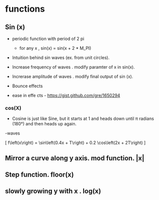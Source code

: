 # functions

## Sin (x)
- periodic function with period of 2 pi
  - for any x , sin(x) = sin(x + 2 * M_PI) 
 - Intuition behind sin waves (ex. from unit circles).
 - Increase frequency of waves . modify paramter of x in sin(x).
 - Increrase amplitude of waves . modify final output of sin (x).

 - Bounce effects
 - ease in effe cts - https://gist.github.com/gre/1650294

### cos(X)
- Cosine is just like Sine, but it starts at 1 and heads down until π radians (180°) and then heads up again.

-waves

\[ f\left(x\right) = \sin\left(0.4x + T\right) + 0.2 \cos\left(2x + 2T\right) \]




## Mirror a curve along y axis. mod function. |x|



## Step function.  floor(x)

## slowly growing y with x . log(x)

